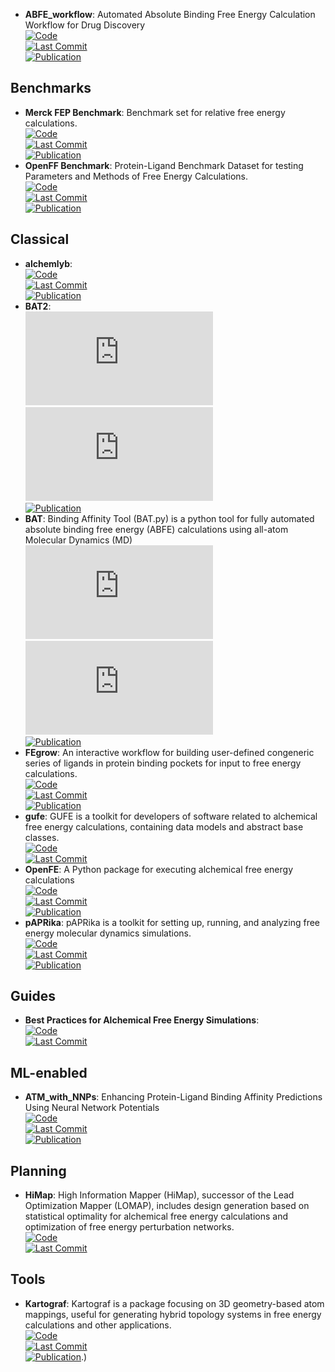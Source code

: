 - **ABFE_workflow**: Automated Absolute Binding Free Energy Calculation Workflow for Drug Discovery  
	[![Code](https://img.shields.io/github/stars/bigginlab/ABFE_workflow?style=for-the-badge&logo=github)](https://github.com/bigginlab/ABFE_workflow)  
	[![Last Commit](https://img.shields.io/github/last-commit/bigginlab/ABFE_workflow?style=for-the-badge&logo=github)](https://github.com/bigginlab/ABFE_workflow)  
	[![Publication](https://img.shields.io/badge/Publication-Citations:0-blue?style=for-the-badge&logo=bookstack)](https://doi.org/10.1021/acs.jcim.4c00343)  

## **Benchmarks**
- **Merck FEP Benchmark**: Benchmark set for relative free energy calculations.  
	[![Code](https://img.shields.io/github/stars/MCompChem/fep-benchmark?style=for-the-badge&logo=github)](https://github.com/MCompChem/fep-benchmark)  
	[![Last Commit](https://img.shields.io/github/last-commit/MCompChem/fep-benchmark?style=for-the-badge&logo=github)](https://github.com/MCompChem/fep-benchmark)  
	[![Publication](https://img.shields.io/badge/Publication-Citations:0-blue?style=for-the-badge&logo=bookstack)](https://doi.org/10.5281/zenodo.3360435)  
- **OpenFF Benchmark**: Protein-Ligand Benchmark Dataset for testing Parameters and Methods of Free Energy Calculations.  
	[![Code](https://img.shields.io/github/stars/openforcefield/protein-ligand-benchmark?style=for-the-badge&logo=github)](https://github.com/openforcefield/protein-ligand-benchmark)  
	[![Last Commit](https://img.shields.io/github/last-commit/openforcefield/protein-ligand-benchmark?style=for-the-badge&logo=github)](https://github.com/openforcefield/protein-ligand-benchmark)  
	[![Publication](https://img.shields.io/badge/Publication-Citations:0-blue?style=for-the-badge&logo=bookstack)](https://doi.org/10.5281/zenodo.4813735.svg)  

## **Classical**
- **alchemlyb**:   
	[![Code](https://img.shields.io/github/stars/alchemistry/alchemlyb?style=for-the-badge&logo=github)](https://github.com/alchemistry/alchemlyb)  
	[![Last Commit](https://img.shields.io/github/last-commit/alchemistry/alchemlyb?style=for-the-badge&logo=github)](https://github.com/alchemistry/alchemlyb)  
	[![Publication](https://img.shields.io/badge/Publication-Citations:N/A-blue?style=for-the-badge&logo=bookstack)](https://zenodo.org/badge/latestdoi/68669096)  
- **BAT2**:   
	[![Code](https://img.shields.io/github/stars/GHeinzelmann/BAT.py?style=for-the-badge&logo=github)](https://github.com/GHeinzelmann/BAT.py)  
	[![Last Commit](https://img.shields.io/github/last-commit/GHeinzelmann/BAT.py?style=for-the-badge&logo=github)](https://github.com/GHeinzelmann/BAT.py)  
	[![Publication](https://img.shields.io/badge/Publication-Citations:0-blue?style=for-the-badge&logo=bookstack)](https://doi.org/10.1021/acs.jctc.4c00205)  
- **BAT**: Binding Affinity Tool (BAT.py) is a python tool for fully automated absolute binding free energy (ABFE) calculations using all-atom Molecular Dynamics (MD)  
	[![Code](https://img.shields.io/github/stars/GHeinzelmann/BAT.py?style=for-the-badge&logo=github)](https://github.com/GHeinzelmann/BAT.py)  
	[![Last Commit](https://img.shields.io/github/last-commit/GHeinzelmann/BAT.py?style=for-the-badge&logo=github)](https://github.com/GHeinzelmann/BAT.py)  
	[![Publication](https://img.shields.io/badge/Publication-Citations:57-blue?style=for-the-badge&logo=bookstack)](https://doi.org/10.1038/s41598-020-80769-1)  
- **FEgrow**: An interactive workflow for building user-defined congeneric series of ligands in protein binding pockets for input to free energy calculations.  
	[![Code](https://img.shields.io/github/stars/cole-group/FEgrow?style=for-the-badge&logo=github)](https://github.com/cole-group/FEgrow)  
	[![Last Commit](https://img.shields.io/github/last-commit/cole-group/FEgrow?style=for-the-badge&logo=github)](https://github.com/cole-group/FEgrow)  
	[![Publication](https://img.shields.io/badge/Publication-Citations:5-blue?style=for-the-badge&logo=bookstack)](https://doi.org/10.1038/s42004-022-00754-9)  
- **gufe**: GUFE is a toolkit for developers of software related to alchemical free energy calculations, containing data models and abstract base classes.  
	[![Code](https://img.shields.io/github/stars/OpenFreeEnergy/gufe?style=for-the-badge&logo=github)](https://github.com/OpenFreeEnergy/gufe)  
	[![Last Commit](https://img.shields.io/github/last-commit/OpenFreeEnergy/gufe?style=for-the-badge&logo=github)](https://github.com/OpenFreeEnergy/gufe)  
- **OpenFE**: A Python package for executing alchemical free energy calculations  
	[![Code](https://img.shields.io/github/stars/OpenFreeEnergy/openfe?style=for-the-badge&logo=github)](https://github.com/OpenFreeEnergy/openfe)  
	[![Last Commit](https://img.shields.io/github/last-commit/OpenFreeEnergy/openfe?style=for-the-badge&logo=github)](https://github.com/OpenFreeEnergy/openfe)  
	[![Publication](https://img.shields.io/badge/Publication-Citations:0-blue?style=for-the-badge&logo=bookstack)](https://doi.org/10.5281/zenodo.8344248.svg)  
- **pAPRika**: pAPRika is a toolkit for setting up, running, and analyzing free energy molecular dynamics simulations.  
	[![Code](https://img.shields.io/github/stars/GilsonLabUCSD/pAPRika?style=for-the-badge&logo=github)](https://github.com/GilsonLabUCSD/pAPRika)  
	[![Last Commit](https://img.shields.io/github/last-commit/GilsonLabUCSD/pAPRika?style=for-the-badge&logo=github)](https://github.com/GilsonLabUCSD/pAPRika)  
	[![Publication](https://img.shields.io/badge/Publication-Citations:98-blue?style=for-the-badge&logo=bookstack)](https://doi.org/10.1021/acs.jctc.5b00405)  

## **Guides**
- **Best Practices for Alchemical Free Energy Simulations**:   
	[![Code](https://img.shields.io/github/stars/alchemistry/alchemical-best-practices?style=for-the-badge&logo=github)](https://github.com/alchemistry/alchemical-best-practices)  
	[![Last Commit](https://img.shields.io/github/last-commit/alchemistry/alchemical-best-practices?style=for-the-badge&logo=github)](https://github.com/alchemistry/alchemical-best-practices)  

## **ML-enabled**
- **ATM_with_NNPs**: Enhancing Protein-Ligand Binding Affinity Predictions Using Neural Network Potentials  
	[![Code](https://img.shields.io/github/stars/compsciencelab/ATM_benchmark?style=for-the-badge&logo=github)](https://github.com/compsciencelab/ATM_benchmark/tree/main/ATM_With_NNPs)  
	[![Last Commit](https://img.shields.io/github/last-commit/compsciencelab/ATM_benchmark?style=for-the-badge&logo=github)](https://github.com/compsciencelab/ATM_benchmark/tree/main/ATM_With_NNPs)  
	[![Publication](https://img.shields.io/badge/Publication-Citations:936-blue?style=for-the-badge&logo=bookstack)](https://doi.org/10.1021/ja512751q)  

## **Planning**
- **HiMap**: High Information Mapper (HiMap), successor of the Lead Optimization Mapper (LOMAP), includes design generation based on statistical optimality for alchemical free energy calculations and optimization of free energy perturbation networks.  
	[![Code](https://img.shields.io/github/stars/MobleyLab/HiMap?style=for-the-badge&logo=github)](https://github.com/MobleyLab/HiMap)  
	[![Last Commit](https://img.shields.io/github/last-commit/MobleyLab/HiMap?style=for-the-badge&logo=github)](https://github.com/MobleyLab/HiMap)  

## **Tools**
- **Kartograf**: Kartograf is a package focusing on 3D geometry-based atom mappings, useful for generating hybrid topology systems in free energy calculations and other applications.  
	[![Code](https://img.shields.io/github/stars/OpenFreeEnergy/kartograf?style=for-the-badge&logo=github)](https://github.com/OpenFreeEnergy/kartograf)  
	[![Last Commit](https://img.shields.io/github/last-commit/OpenFreeEnergy/kartograf?style=for-the-badge&logo=github)](https://github.com/OpenFreeEnergy/kartograf)  
	[![Publication](https://img.shields.io/badge/Publication-Citations:0-blue?style=for-the-badge&logo=bookstack)](https://doi.org/10.1021/acs.jctc.3c01206).)  
